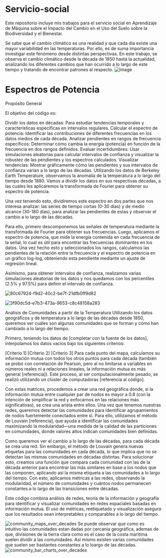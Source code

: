# Servicio-social
Este repositorio incluye mis trabajos para el servicio social en Aprendizaje de Máquina sobre el Impacto del Cambio en el Uso del Suelo sobre la Biodiversidad y el Bienestar.

Se sabe que el cambio climático es una realidad y que cada día existe una mayor variabilidad en las temperaturas. Por ello, es de suma importancia investigar este fenómeno desde distintas perspectivas. En este trabajo, se observa el cambio climático desde la década de 1850 hasta la actualidad, analizando los diferentes cambios que han ocurrido a lo largo de este tiempo y tratando de encontrar patrones al respecto.
![image](https://github.com/user-attachments/assets/b34b227c-902f-4cc9-9dbc-78cb8c225744)


# Espectros de Potencia
Propósito General

El objetivo del código es:

Dividir los datos en décadas: Para estudiar tendencias temporales y características específicas en intervalos regulares.
Calcular el espectro de potencia: Identificar las contribuciones de diferentes frecuencias en los datos medios de cada década.
Analizar pendientes en rangos de frecuencia específicos: Determinar cómo cambia la energía (potencia) en función de la frecuencia en dos rangos definidos.
Evaluar incertidumbres: Usar simulaciones aleatorias para calcular intervalos de confianza y visualizar la robustez de las pendientes y los espectros calculados.
Visualizar tendencias: Mostrar gráficamente cómo las pendientes y sus intervalos de confianza varían a lo largo de las décadas.
Utilizando los datos de Berkeley Earth Temperature, observamos la anomalía de la temperatura a lo largo del tiempo desde 1880. Vamos a dividir los datos en sus respectivas décadas, a las cuales les aplicaremos la transformada de Fourier para obtener su espectro de potencia.

Una vez teniendo esto, dividiremos este espectro en dos partes que nos interesa analizar: las series de tiempo cortas (0-30 días) y de medio alcance (30-180 días), para analizar las pendientes de estas y observar el cambio a lo largo de las décadas.

Para ello, primero descomponemos las señales de temperatura mediante la transformada de Fourier para obtener sus frecuencias. Luego, aplicamos el espectro de potencia, que mide la energía contenida en cada frecuencia de la señal, lo cual es útil para encontrar las frecuencias dominantes en los datos. Una vez hecho esto y seleccionados los rangos, calculamos las pendientes de la relación entre la frecuencia y el espectro de potencia en un gráfico log-log, obteniendo esta pendiente mediante un ajuste de regresión lineal.

Asimismo, para obtener intervalos de confianza, realizamos varias simulaciones aleatorias de los datos y nos quedamos con los percentiles (2.5% y 97.5%) para definir el intervalo de confianza.

![80c67924-f9d2-40c2-be7f-21dfb0ff9d82](https://github.com/user-attachments/assets/20431544-32ec-4b50-9aad-af303fa0d38e)

![3f90dc5d-e7b3-473a-9653-c8c48158a283](https://github.com/user-attachments/assets/f20a0fd5-f7b4-4447-841a-e2e0772f79ed)


Análisis de Comunidades a partir de la Temperatura
Utilizando los datos geográficos y de temperatura a lo largo de las décadas desde 1850, queremos ver cuáles son algunas comunidades que se forman y cómo han cambiado a lo largo del tiempo.

Primero, teniendo los datos de [completar con la fuente de los datos], interpolamos los datos vacíos bajo los siguientes criterios:

[Criterio 1]
[Criterio 2]
[Criterio 3]
Para cada punto del mapa, calculamos su información mutua con todos los otros puntos para cada década (también se probó con correlación de Pearson, pero al no limitarse a variables en números reales ni a relaciones lineales, la información mutua es más general [referencia]). Este proceso, al ser computacionalmente pesado, se realizó utilizando un clúster de computadoras [referencia al código].

Con estas matrices, procedemos a crear una red geográfica donde, si la información mutua entre cualquier par de nodos es mayor a 0.8 (con la intención de simplificar la red y enfocarnos en las relaciones más significativas), se crea una arista entre ellos. Una vez que tenemos nuestras redes, queremos detectar las comunidades para identificar agrupamientos de nodos fuertemente conectados entre sí. Para ello, utilizamos el método de Louvain [referencia], que ayuda a identificar las comunidades maximizando la modularidad—una medida de la calidad de las particiones en comunidades, donde valores altos indican comunidades bien definidas.

Como queremos ver el cambio a lo largo de las décadas, para cada década se crea una red. Sin embargo, el método de Louvain genera nuevas etiquetas para las comunidades en cada década, lo que implica que no se detectan las mismas comunidades en décadas distintas. Para solucionar esto, creamos una función que compara cada comunidad con las de la década anterior para encontrar las más similares en base a los nodos que las componen, aplicando así la misma etiqueta a las comunidades a lo largo del tiempo. Con esto, aplicamos métricas a las redes, observando la modularidad, el número de comunidades y cuántos nodos permanecen constantes a lo largo de las transiciones entre décadas.

Este código combina análisis de redes, teoría de la información y geografía para identificar y visualizar comunidades en redes espaciales basadas en información mutua. El uso de métricas, reetiquetado y visualización asegura que los resultados sean interpretables y comparables a lo largo del tiempo.

![community_maps_over_decades](https://github.com/user-attachments/assets/97addee6-f3da-46e1-85c1-e320cb117053)
Se puede observar que como es intuitivo las comunidades estan dadas por cercania geográfica, ademas de que, divisiones de la tierra clara como es el caso de la costa maritima suelen dividir a las comunidades. Así mismo existen varias comunidades que suelen ser bastantes constantes a lo loargo de las décadas.
![community_bar_charts_over_decades](https://github.com/user-attachments/assets/7f5fdb73-f830-4331-ada5-92741f7fe150)
